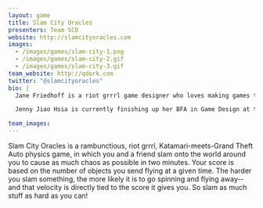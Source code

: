 ```yaml
---
layout: game
title: Slam City Oracles
presenters: Team SCO
website: http://slamcityoracles.com
images:
  - /images/games/slam-city-1.png
  - /images/games/slam-city-2.gif
  - /images/games/slam-city-3.gif
team_website: http://qdork.com
twitter: "@slamcityoracles"
bio: |
  Jane Friedhoff is a riot grrrl game designer who loves making games that create new, delightful, and absurd relationships between players. She graduated with her MFA in Design and Technology from Parsons in 2013. She co-founded the Code Liberation Foundation, which provides free, trans-inclusive, women-only game programming classes. Her portfolio includes Slam City Oracles, 2nd Amendment, and Scream 'Em Up. Her games have been shown at Babycastles, No Quarter, Come Out and Play, Indiecade, GDC, and E3, and her academic work has been published in DiGRA. If a project involves screaming, awkwardness, or dance parties, she’s probably into it.

  Jenny Jiao Hsia is currently finishing up her BFA in Game Design at the NYU Game Center. She has been making games since 2013 and her work has been featured at festivals including the IGF, IndieCade, and Fantastic Arcade. Her games are silly and can be spelled out pretty easily in emoji.

team_images:
---
```

Slam City Oracles is a rambunctious, riot grrrl, Katamari-meets-Grand Theft Auto physics game, in which you and a friend slam onto the world around you to cause as much chaos as possible in two minutes. Your score is based on the number of objects you send flying at a given time. The harder you slam something, the more likely it is to go spinning and flying away--and that velocity is directly tied to the score it gives you. So slam as much stuff as hard as you can!
